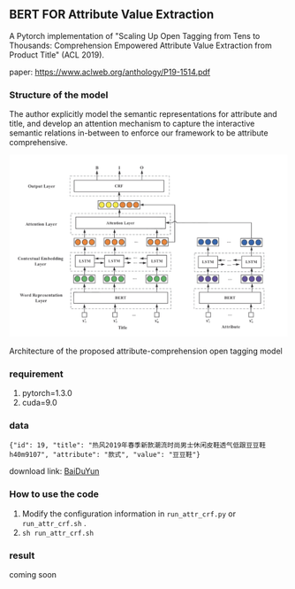 ## BERT FOR Attribute Value Extraction

A Pytorch implementation of "Scaling Up Open Tagging from Tens to Thousands: Comprehension Empowered Attribute Value Extraction from Product Title" (ACL 2019).

paper: https://www.aclweb.org/anthology/P19-1514.pdf

### Structure of the model

The author explicitly model the semantic representations for attribute and title, and develop an attention mechanism to capture the interactive semantic relations in-between to enforce our framework to be attribute comprehensive.

![](./outputs/model.png)

Architecture of the proposed attribute-comprehension open tagging model

### requirement

1. pytorch=1.3.0
2. cuda=9.0

### data

```text
{"id": 19, "title": "热风2019年春季新款潮流时尚男士休闲皮鞋透气低跟豆豆鞋h40m9107", "attribute": "款式", "value": "豆豆鞋"}
```
download link: [BaiDuYun](https://pan.baidu.com/s/1pChOPH0bShN5elcH2rSbcw)

### How to use the code

1. Modify the configuration information in `run_attr_crf.py` or `run_attr_crf.sh` .
2. `sh run_attr_crf.sh`

### result

coming soon